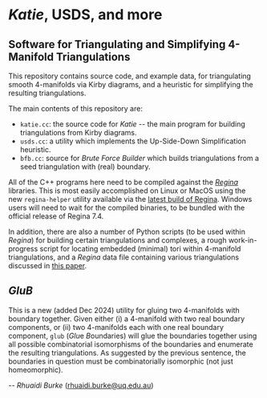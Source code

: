 # *Katie*, USDS, and more
## Software for Triangulating and Simplifying 4-Manifold Triangulations
This repository contains source code, and example data, for triangulating smooth 4-manifolds via Kirby diagrams, and a heuristic for simplifying the resulting triangulations.

The main contents of this repository are:

 - `katie.cc`: the source code for *Katie* -- the main program for building triangulations from Kirby diagrams.
 - `usds.cc`: a utility which implements the Up-Side-Down Simplification heuristic.
 -  `bfb.cc`: source for *Brute Force Builder* which builds triangulations from a seed triangulation with (real) boundary.

All of the C++ programs here need to be compiled against the [*Regina*](https://regina-normal.github.io/) libraries. This is most easily accomplished on Linux or MacOS using the new `regina-helper` utility available via the [latest build of Regina](https://github.com/regina-normal/regina). Windows users will need to wait for the compiled binaries, to be bundled with the official release of Regina 7.4.
 
In addition, there are also a number of Python scripts (to be used within *Regina*) for building certain triangulations and complexes, a rough work-in-progress script for locating embedded (minimal) tori within 4-manifold triangulations, and a *Regina* data file containing various triangulations discussed in [this paper](https://arxiv.org/abs/2402.15087).

## *GluB*
This is a new (added Dec 2024) utility for gluing two 4-manifolds with boundary together. Given either (i) a 4-manifold with two real boundary components, or (ii) two 4-manifolds each with one real boundary component, `glub` (*Glu*e *B*oundaries) will glue the boundaries together using all possible combinatorial isomorphisms of the boundaries and enumerate the resulting triangulations. As suggested by the previous sentence, the boundaries in question must be combinatorially isomorphic (not just homeomorphic).

-- *Rhuaidi Burke* (rhuaidi.burke@uq.edu.au)
